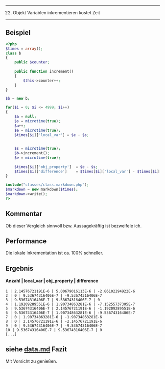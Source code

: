 -----
22. Objekt Variablen inkrementieren kostet Zeit
-----

Beispiel
--------
```php
<?php
$times = array();
class b
{
	public $counter;
	
	public function increment()
	{
		$this->counter++;
	}
}

$b = new b;

for($i = 0; $i <= 4999; $i++)
{
	$a = null;
	$s = microtime(true);
	$a++;
	$e = microtime(true);
	$times[$i]['local_var'] = $e - $s;
	
	
	$s = microtime(true);
	$b->increment();
	$e = microtime(true);
	
	$times[$i]['obj_property'] 	= $e - $s;
	$times[$i]['difference']	= $times[$i]['local_var'] - $times[$i]['obj_property'];
}

include("classes/class.markdown.php");
$markdown = new markdown($times);
$markdown->write();
?>
```

Kommentar
---------
Ob dieser Vergleich sinnvoll bzw. Aussagekräftig ist bezweifele ich.

Performance
-----------
Die lokale Inkrementation ist ca. 100% schneller.

Ergebnis
---------
#### Anzahl | local_var | obj_property | difference
```
1 | 2.14576721191E-6 | 5.00679016113E-6 | -2.86102294922E-6
2 | 0 | 9.53674316406E-7 | -9.53674316406E-7
3 | 9.53674316406E-7 | 9.53674316406E-7 | 0
4 | 1.19209289551E-6 | 1.90734863281E-6 | -7.15255737305E-7
5 | 9.53674316406E-7 | 2.14576721191E-6 | -1.19209289551E-6
6 | 9.53674316406E-7 | 1.90734863281E-6 | -9.53674316406E-7
7 | 0 | 1.90734863281E-6 | -1.90734863281E-6
8 | 0 | 2.14576721191E-6 | -2.14576721191E-6
9 | 0 | 9.53674316406E-7 | -9.53674316406E-7
10 | 9.53674316406E-7 | 9.53674316406E-7 | 0
[...]
```
siehe [data.md](data.md)
Fazit
-----
Mit Vorsicht zu genießen.

